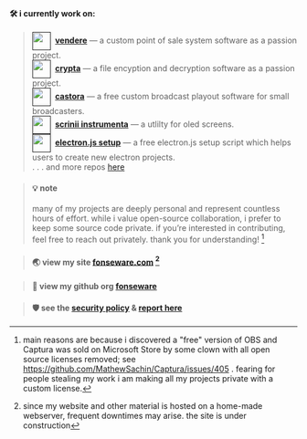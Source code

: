 #### **🛠️ i currently work on:**

> [<img src="" width="32" height="32" align="center">]()&nbsp;&nbsp;[**vendere**]() — a custom point of sale system software as a passion project.    
> [<img src="" width="32" height="32" align="center">]()&nbsp;&nbsp;[**crypta**]() — a file encyption and decryption software as a passion project.    
> [<img src="" width="32" height="32" align="center">]()&nbsp;&nbsp;[**castora**]() — a free custom broadcast playout software for small broadcasters.    
> [<img src="" width="32" height="32" align="center">]()&nbsp;&nbsp;[**scrinii instrumenta**]() — a utlilty for oled screens.    
> [<img src="" width="32" height="32" align="center">]()&nbsp;&nbsp;[**electron.js setup**]() — a free electron.js setup script which helps users to create new electron projects.    
> . . . and more repos [here](https://github.com/shannonfonseka?tab=repositories)    

> #### 💡 note
> many of my projects are deeply personal and represent countless hours of effort. while i value open-source collaboration, i prefer to keep some source code private. if you’re interested in contributing, feel free to reach out privately. thank you for understanding! [^1]

> #### 🌏 view my site [fonseware.com](https://fonseware.com) [^2]

> #### 🏢 view my github org [fonseware](https://github.com/fonseware)

> #### 🛡️ see the [security policy](https://github.com/shannonfonseka/shannonfonseka/security/policy) & [report here](https://github.com/shannonfonseka/shannonfonseka/security/advisories/new)
[^1]: main reasons are because i discovered a "free" version of OBS and Captura was sold on Microsoft Store by some clown with all open source licenses removed; see https://github.com/MathewSachin/Captura/issues/405 .
fearing for people stealing my work i am making all my projects private with a custom license.
[^2]: since my website and other material is hosted on a home-made webserver, frequent downtimes may arise. the site is under construction

